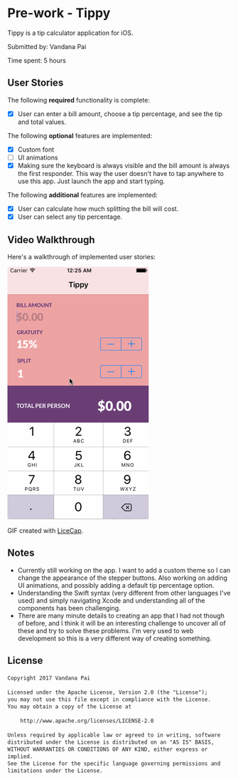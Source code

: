 # Pre-work - Tippy

Tippy is a tip calculator application for iOS.

Submitted by: Vandana Pai

Time spent: 5 hours

## User Stories

The following **required** functionality is complete:
* [x] User can enter a bill amount, choose a tip percentage, and see the tip and total values.

The following **optional** features are implemented:
* [x] Custom font
* [ ] UI animations
* [x] Making sure the keyboard is always visible and the bill amount is always the first responder. This way the user doesn't have to tap anywhere to use this app. Just launch the app and start typing.

The following **additional** features are implemented:

* [x] User can calculate how much splitting the bill will cost.
* [x] User can select any tip percentage.

## Video Walkthrough 

Here's a walkthrough of implemented user stories:

![video walkthrough](video-walkthrough/tippy-video-1.gif)

GIF created with [LiceCap](http://www.cockos.com/licecap/).

## Notes

* Currently still working on the app. I want to add a custom theme so I can change the appearance of the stepper buttons. Also working on adding UI animations, and possibly adding a default tip percentage option. 
* Understanding the Swift syntax (very different from other languages I've used) and simply navigating Xcode and understanding all of the components has been challenging.
* There are many minute details to creating an app that I had not though of before, and I think it will be an interesting challenge to uncover all of these and try to solve these problems. I'm very used to web development so this is a very different way of creating something.

## License

    Copyright 2017 Vandana Pai

    Licensed under the Apache License, Version 2.0 (the "License");
    you may not use this file except in compliance with the License.
    You may obtain a copy of the License at

        http://www.apache.org/licenses/LICENSE-2.0

    Unless required by applicable law or agreed to in writing, software
    distributed under the License is distributed on an "AS IS" BASIS,
    WITHOUT WARRANTIES OR CONDITIONS OF ANY KIND, either express or implied.
    See the License for the specific language governing permissions and
    limitations under the License.